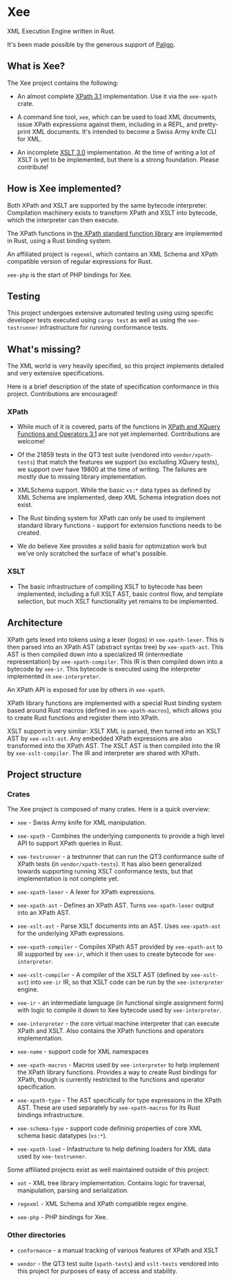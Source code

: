 # Xee

XML Execution Engine written in Rust.

It's been made possible by the generous support of
[Paligo](https://paligo.net/).

## What is Xee?

The Xee project contains the following:

- An almost complete [XPath 3.1](https://www.w3.org/TR/xpath-31/)
  implementation. Use it via the `xee-xpath` crate.

- A command line tool, `xee`, which can be used to load XML documents, issue
  XPath expressions against them, including in a REPL, and pretty-print XML
  documents. It's intended to become a Swiss Army knife CLI for XML.

- An incomplete [XSLT 3.0](https://www.w3.org/TR/xslt-30/) implementation. At
  the time of writing a lot of XSLT is yet to be implemented, but there is a
  strong foundation. Please contribute!

## How is Xee implemented?

Both XPath and XSLT are supported by the same bytecode interpreter. Compilation
machinery exists to transform XPath and XSLT into bytecode, which the
interpreter can then execute.

The XPath functions in [the XPath standard function library](https://www.w3.org/TR/xpath-functions-31/) are implemented in Rust, using a Rust binding system.

An affiliated project is `regexml`, which contains an XML Schema and XPath
compatible version of regular expressions for Rust. 

`xee-php` is the start of PHP bindings for Xee.

## Testing

This project undergoes extensive automated testing using using specific
developer tests executed using `cargo test` as well as using the
`xee-testrunner` infrastructure for running conformance tests.

## What's missing?

The XML world is very heavily specified, so this project implements detailed
and very extensive specifications.

Here is a brief description of the state of specification conformance in this
project. Contributions are encouraged!

### XPath

- While much of it is covered, parts of the functions in [XPath and XQuery
  Functions and Operators 3.1](https://www.w3.org/TR/xpath-functions-31/) are
  not yet implemented. Contributions are welcome!

- Of the 21859 tests in the QT3 test suite (vendored into `vendor/xpath-tests`)
  that match the features we support (so excluding XQuery tests), we support
  over have 19800 at the time of writing. The failures are mostly due to
  missing library implementation.

- XMLSchema support. While the basic `xs:*` data types as defined by XML Schema
  are implemented, deep XML Schema integration does not exist.

- The Rust binding system for XPath can only be used to implement standard
  library functions - support for extension functions needs to be created.

- We do believe Xee provides a solid basis for optimization work but we've only
  scratched the surface of what's possible.

### XSLT

- The basic infrastructure of compiling XSLT to bytecode has been implemented,
  including a full XSLT AST, basic control flow, and template selection, but
  much XSLT functionality yet remains to be implemented.

## Architecture

XPath gets lexed into tokens using a lexer (logos) in `xee-xpath-lexer`. This
is then parsed into an XPath AST (abstract syntax tree) by `xee-xpath-ast`.
This AST is then compiled down into a specialized IR (intermediate
representation) by `xee-xpath-compiler`. This IR is then compiled down into a
bytecode by `xee-ir`. This bytecode is executed using the interpreter
implemented in `xee-interpreter`.

An XPath API is exposed for use by others in `xee-xpath`.

XPath library functions are implemented with a special Rust binding system
based around Rust macros (defined in `xee-xpath-macros`), which allows you to
create Rust functions and register them into XPath.

XSLT support is very similar: XSLT XML is parsed, then turned into an XSLT AST
by `xee-xslt-ast`. Any embedded XPath expressions are also transformed into the
XPath AST. The XSLT AST is then compiled into the IR by `xee-xslt-compiler`.
The IR and interpreter are shared with XPath.

## Project structure

### Crates

The Xee project is composed of many crates. Here is a quick overview:

- `xee` - Swiss Army knife for XML manipulation.

- `xee-xpath` - Combines the underlying components to provide a high level API
  to support XPath queries in Rust.

- `xee-testrunner` - a testrunner that can run the QT3 conformance suite of
  XPath tests (in `vendor/xpath-tests`). It has also been generalized towards
  supporting running XSLT conformance tests, but that implementation is not
  complete yet.

- `xee-xpath-lexer` - A lexer for XPath expressions.

- `xee-xpath-ast` - Defines an XPath AST. Turns `xee-xpath-lexer` output into
  an XPath AST.

- `xee-xslt-ast` - Parse XSLT documents into an AST. Uses `xee-xpath-ast` for
  the underlying XPath expressions.

- `xee-xpath-compiler` - Compiles XPath AST provided by `xee-xpath-ast` to
  IR supported by `xee-ir`, which it then uses to create bytecode for
  `xee-interpreter`.

- `xee-xslt-compiler` - A compiler of the XSLT AST (defined by
  `xee-xslt-ast`) into `xee-ir` IR, so that XSLT code can be run by the
  `xee-interpreter` engine.

- `xee-ir` - an intermediate language (in functional single assignment form)
  with logic to compile it down to Xee bytecode used by `xee-interpreter`.

- `xee-interpreter` - the core virtual machine interpreter that can execute
  XPath and XSLT. Also contains the XPath functions and operators implementation.

- `xee-name` - support code for XML namespaces

- `xee-xpath-macros` - Macros used by `xee-interpreter` to help implement the
  XPath library functions. Provides a way to create Rust bindings for XPath,
  though is currently restricted to the functions and operator specification.

- `xee-xpath-type` - The AST specifically for type expressions in the XPath
  AST. These are used separately by `xee-xpath-macros` for its Rust bindings
  infrastructure.

- `xee-schema-type` - support code defininig properties of core XML schema
  basic datatypes (`xs:*`).

- `xee-xpath-load` - Infastructure to help defining loaders for XML data used
  by `xee-testrunner`.

Some affiliated projects exist as well maintained outside of this project:

- `xot` - XML tree library implementation. Contains logic for traversal,
  manipulation, parsing and serialization.

- `regexml` - XML Schema and XPath compatible regex engine.

- `xee-php` - PHP bindings for Xee.

### Other directories

- `conformance` - a manual tracking of various features of XPath and XSLT

- `vendor` - the QT3 test suite (`xpath-tests`) and `xslt-tests` vendored into
  this project for purposes of easy of access and stability.
